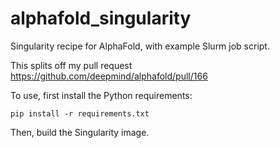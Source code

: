 # alphafold_singularity
Singularity recipe for AlphaFold, with example Slurm job script.

This splits off my pull request https://github.com/deepmind/alphafold/pull/166

To use, first install the Python requirements:
```
pip install -r requirements.txt
```

Then, build the Singularity image.
